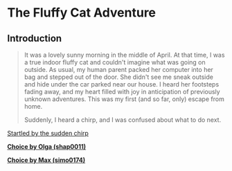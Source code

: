 # The Fluffy Cat Adventure
## Introduction
><p>It was a lovely sunny morning in the middle of April. At that time, I was a true indoor fluffy cat and couldn't imagine what was going on outside. As usual, my human parent packed her computer into her bag and stepped out of the door. She didn't see me sneak outside and hide under the car parked near our house. I heard her footsteps fading away, and my heart filled with joy in anticipation of previously unknown adventures. This was my first (and so far, only) escape from home.</p>
><p>Suddenly, I heard a chirp, and I was confused about what to do next.</p>
 [Startled by the sudden chirp](./story2.md)



[**Choice by Olga (shap0011)**](./shap0011-next.md)

[**Choice by Max (simo0174)**](./simo0174-story3.md)

